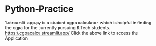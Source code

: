 # Python-Practice
1.streamlit-app.py is a student cgpa calculator, which is helpful in finding the cgpa for the currently pursuing B.Tech students.
https://cgpacalcu.streamlit.app/
Click the above link to access the Application
